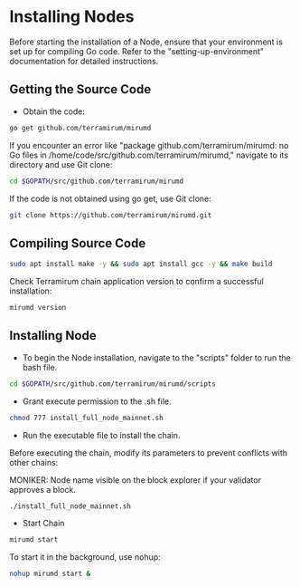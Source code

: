 # Installing Nodes

Before starting the installation of a Node, ensure that your environment is set up for compiling Go code. Refer to the "setting-up-environment" documentation for detailed instructions.

## Getting the Source Code

- Obtain the code:

```bash  
go get github.com/terramirum/mirumd
```
If you encounter an error like "package github.com/terramirum/mirumd: no Go files in /home/code/src/github.com/terramirum/mirumd," navigate to its directory and use Git clone:

```bash
cd $GOPATH/src/github.com/terramirum/mirumd
```

If the code is not obtained using go get, use Git clone:

```bash
git clone https://github.com/terramirum/mirumd.git
```

## Compiling Source Code

```bash
sudo apt install make -y && sudo apt install gcc -y && make build
```

Check Terramirum chain application version to confirm a successful installation:

```bash
mirumd version
```
## Installing Node

- To begin the Node installation, navigate to the "scripts" folder to run the bash file.

```bash
cd $GOPATH/src/github.com/terramirum/mirumd/scripts
```

- Grant execute permission to the .sh file.

```bash
chmod 777 install_full_node_mainnet.sh
```

- Run the executable file to install the chain.

Before executing the chain, modify its parameters to prevent conflicts with other chains:

MONIKER: Node name visible on the block explorer if your validator approves a block.

```bash
./install_full_node_mainnet.sh
```

- Start Chain


```bash
mirumd start
```

To start it in the background, use nohup:

```bash
nohup mirumd start &
```
